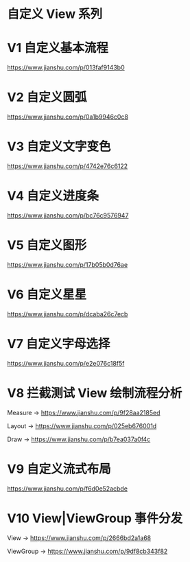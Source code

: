 # 自定义 View 系列

# V1 自定义基本流程
https://www.jianshu.com/p/013faf9143b0

# V2 自定义圆弧
https://www.jianshu.com/p/0a1b9946c0c8

# V3 自定义文字变色
https://www.jianshu.com/p/4742e76c6122

# V4 自定义进度条
https://www.jianshu.com/p/bc76c9576947

# V5 自定义图形
https://www.jianshu.com/p/17b05b0d76ae

# V6 自定义星星
https://www.jianshu.com/p/dcaba26c7ecb

# V7 自定义字母选择
https://www.jianshu.com/p/e2e076c18f5f

# V8 拦截测试 View 绘制流程分析 
Measure -> https://www.jianshu.com/p/9f28aa2185ed

Layout -> https://www.jianshu.com/p/025eb676001d

Draw -> https://www.jianshu.com/p/b7ea037a0f4c

# V9 自定义流式布局
https://www.jianshu.com/p/f6d0e52acbde

# V10 View|ViewGroup 事件分发
View -> https://www.jianshu.com/p/2666bd2a1a68

ViewGroup -> https://www.jianshu.com/p/9df8cb343f82

